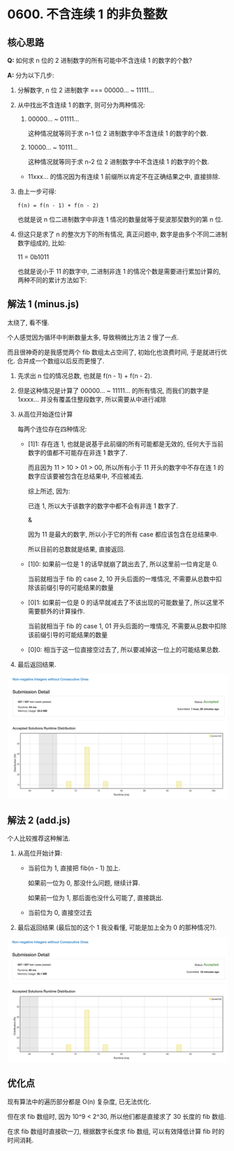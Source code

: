 # 0600. 不含连续 1 的非负整数

## 核心思路

__Q:__ 如何求 n 位的 2 进制数字的所有可能中不含连续 1 的数字的个数? 

__A:__ 分为以下几步:

1. 分解数字, n 位 2 进制数字 === 00000... ~ 11111...

1. 从中找出不含连续 1 的数字, 则可分为两种情况:

    1. 00000... ~ 01111...
    
        这种情况就等同于求 n-1 位 2 进制数字中不含连续 1 的数字的个数.
    
    1. 10000... ~ 10111...
    
        这种情况就等同于求 n-2 位 2 进制数字中不含连续 1 的数字的个数.
        
    * 11xxx... 的情况因为有连续 1 前缀所以肯定不在正确结果之中, 直接排除.

1. 由上一步可得:

    ```
    f(n) = f(n - 1) + f(n - 2)
    ```
    
    也就是说 n 位二进制数字中非连 1 情况的数量就等于斐波那契数列的第 n 位.
    
1. 但这只是求了 n 的整次方下的所有情况, 真正问题中, 数字是由多个不同二进制数字组成的, 比如:

    11 = 0b1011
    
    也就是说小于 11 的数字中, 二进制非连 1 的情况个数是需要进行累加计算的, 两种不同的累计方法如下:

## 解法 1 (minus.js)

太绕了, 看不懂.

个人感觉因为循环中判断数量太多, 导致稍微比方法 2 慢了一点.

而且很神奇的是我感觉两个 fib 数组太占空间了, 初始化也浪费时间, 于是就进行优化. 合并成一个数组以后反而更慢了.

1. 先求出 n 位的情况总数, 也就是 f(n - 1) + f(n - 2).

1. 但是这种情况是计算了 00000... ~ 11111... 的所有情况, 而我们的数字是 1xxxx... 并没有覆盖住整段数字, 所以需要从中进行减除

1. 从高位开始逐位计算

    每两个连位存在四种情况:
    
    + [1]1: 存在连 1, 也就是说基于此前缀的所有可能都是无效的, 任何大于当前数字的值都不可能存在非连 1 数字了. 
    
        而且因为 11 > 10 > 01 > 00, 所以所有小于 11 开头的数字中不存在连 1 的数字应该要被包含在总结果中, 不应被减去.
        
        综上所述, 因为:
        
        已连 1, 所以大于该数字的数字中都不会有非连 1 数字了.
        
        &
        
        因为 11 是最大的数字, 所以小于它的所有 case 都应该包含在总结果中.
        
        所以目前的总数就是结果, 直接返回.
    
    + [1]0: 如果前一位是 1 的话早就崩了跳出去了, 所以这里前一位肯定是 0.
    
        当前就相当于 fib 的 case 2, 10 开头后面的一堆情况, 不需要从总数中扣除该前缀引导的可能结果的数量
    
    + [0]1: 如果前一位是 0 的话早就减去了不该出现的可能数量了, 所以这里不需要额外的计算操作.
    
        当前就相当于 fib 的 case 1, 01 开头后面的一堆情况, 不需要从总数中扣除该前缀引导的可能结果的数量 
    
    + [0]0: 相当于这一位直接空过去了, 所以要减掉这一位上的可能结果总数.

1. 最后返回结果.

![成绩](.assets/minus.png)

## 解法 2 (add.js)

个人比较推荐这种解法.

1. 从高位开始计算:

    + 当前位为 1, 直接把 fib(n - 1) 加上.
    
        如果前一位为 0, 那没什么问题, 继续计算.
        
        如果前一位为 1, 那后面也没什么可能了, 直接跳出.
    
    + 当前位为 0, 直接空过去

1. 最后返回结果 (最后加的这个 1 我没看懂, 可能是加上全为 0 的那种情况?).

![成绩](.assets/add.png)

## 优化点

现有算法中的遍历部分都是 O(n) 复杂度, 已无法优化.

但在求 fib 数组时, 因为 10^9 < 2^30, 所以他们都是直接求了 30 长度的 fib 数组.

在求 fib 数组时直接砍一刀, 根据数字长度求 fib 数组, 可以有效降低计算 fib 时的时间消耗.
